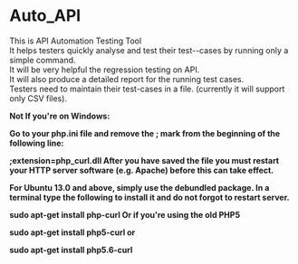 # Auto_API
This is API Automation Testing Tool <br>
It helps testers quickly analyse and test their test--cases by running only a simple command. <br>
It will be very helpful the regression testing on API. <br>
It will also produce a detailed report for the running test cases.<br>
Testers need to maintain their test-cases in a file. (currently it will support only CSV files).<br>


<b>Not<b>
If you're on Windows:

Go to your php.ini file and remove the ; mark from the beginning of the following line:

;extension=php_curl.dll
After you have saved the file you must restart your HTTP server software (e.g. Apache) before this can take effect.

For Ubuntu 13.0 and above, simply use the debundled package. In a terminal type the following to install it and do not forgot to restart server.

sudo apt-get install php-curl
Or if you're using the old PHP5

sudo apt-get install php5-curl
or

sudo apt-get install php5.6-curl


